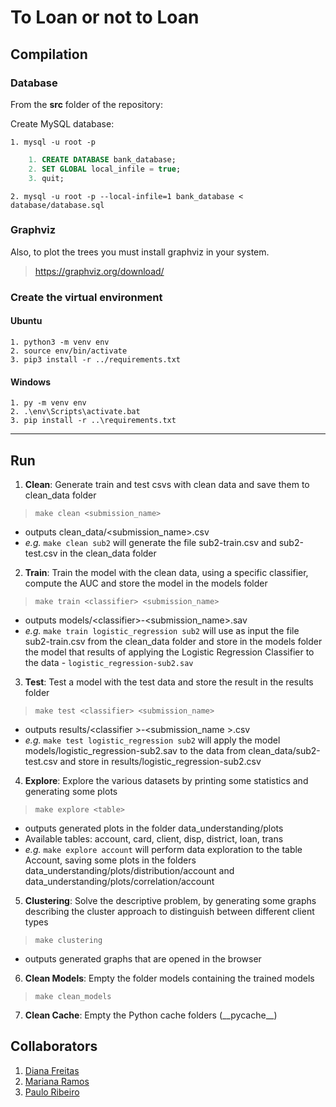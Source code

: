 # To Loan or not to Loan

## Compilation

### Database

From the **src** folder of the repository:

Create MySQL database:

```properties
1. mysql -u root -p
```
```sql
    1. CREATE DATABASE bank_database;
    2. SET GLOBAL local_infile = true;
    3. quit;
```
```properties
2. mysql -u root -p --local-infile=1 bank_database < database/database.sql
```

### Graphviz

Also, to plot the trees you must install graphviz in your system.
> https://graphviz.org/download/

### Create the virtual environment
#### Ubuntu
```properties
1. python3 -m venv env
2. source env/bin/activate
3. pip3 install -r ../requirements.txt
```

#### Windows
```properties
1. py -m venv env
2. .\env\Scripts\activate.bat
3. pip install -r ..\requirements.txt
```
***

## Run

1. **Clean**: Generate train and test csvs with clean data and save them to clean_data folder 
> `make clean <submission_name>` 
- outputs clean_data/<submission_name>.csv
- *e.g.* `make clean sub2` will generate the file sub2-train.csv and sub2-test.csv in the clean_data folder 

2. **Train**: Train the model with the clean data, using a specific classifier, compute the AUC and store the model in the models folder
> `make train <classifier> <submission_name>` 
- outputs models/&lt;classifier&gt;-&lt;submission_name&gt;.sav
- *e.g.* `make train logistic_regression sub2` will use as input the file sub2-train.csv from the clean_data folder and store in the models folder the model that results of applying the Logistic Regression Classifier to the data - `logistic_regression-sub2.sav`

3. **Test**: Test a model with the test data and store the result in the results folder
> `make test <classifier> <submission_name>` 
- outputs results/&lt;classifier &gt;-&lt;submission_name &gt;.csv
- *e.g.* `make test logistic_regression sub2` will apply the model models/logistic_regression-sub2.sav to the data from clean_data/sub2-test.csv and store in results/logistic_regression-sub2.csv

4. **Explore**: Explore the various datasets by printing some statistics and generating some plots
> `make explore <table>`
- outputs generated plots in the folder data_understanding/plots
- Available tables: account, card, client, disp, district, loan, trans
- *e.g.* `make explore account` will perform data exploration to the table Account, saving some plots in the folders data_understanding/plots/distribution/account and data_understanding/plots/correlation/account

5. **Clustering**: Solve the descriptive problem, by generating some graphs describing the cluster approach to distinguish between different client types
> `make clustering`
- outputs generated graphs that are opened in the browser

6. **Clean Models**: Empty the folder models containing the trained models
> `make clean_models`

7. **Clean Cache**: Empty the Python cache folders (\_\_pycache\_\_)

## Collaborators
1. [Diana Freitas](https://github.com/dianaamfr)
2. [Mariana Ramos](https://github.com/marianaramos37)
3. [Paulo Ribeiro](https://github.com/paulinho-16)
